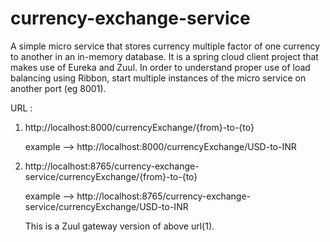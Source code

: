 # currency-exchange-service
A simple micro service that stores currency multiple factor of one currency to another in an in-memory database. It is a spring cloud client project that makes use of Eureka and Zuul. In order to understand proper use of load balancing using Ribbon, start multiple instances of the micro service on another port (eg 8001).

URL :
1. http://localhost:8000/currencyExchange/{from}-to-{to}
      
      example --> http://localhost:8000/currencyExchange/USD-to-INR
      
2. http://localhost:8765/currency-exchange-service/currencyExchange/{from}-to-{to}
      
      example --> http://localhost:8765/currency-exchange-service/currencyExchange/USD-to-INR
   
   This is a Zuul gateway version of above url(1).
